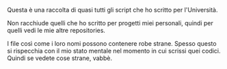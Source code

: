 Questa è una raccolta di quasi tutti gli script che ho scritto per l'Università.

Non racchiude quelli che ho scritto per progetti miei personali, quindi per quelli vedi le mie altre repositories.

I file così come i loro nomi possono contenere robe strane. Spesso questo si rispecchia con il mio stato mentale nel momento in cui scrissi quei codici. Quindi se vedete cose strane, vabbè.